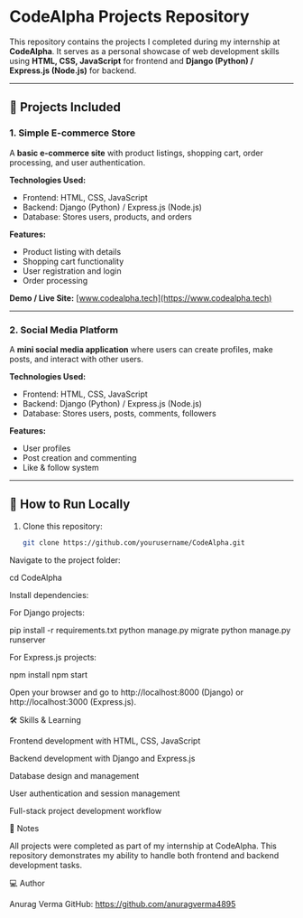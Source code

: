 # CodeAlpha Projects Repository

This repository contains the projects I completed during my internship at **CodeAlpha**. It serves as a personal showcase of web development skills using **HTML, CSS, JavaScript** for frontend and **Django (Python) / Express.js (Node.js)** for backend.

---

## 📂 Projects Included

### 1. Simple E-commerce Store
A **basic e-commerce site** with product listings, shopping cart, order processing, and user authentication.

**Technologies Used:**
- Frontend: HTML, CSS, JavaScript
- Backend: Django (Python) / Express.js (Node.js)
- Database: Stores users, products, and orders

**Features:**
- Product listing with details
- Shopping cart functionality
- User registration and login
- Order processing

**Demo / Live Site:** [www.codealpha.tech](https://www.codealpha.tech)

---

### 2. Social Media Platform
A **mini social media application** where users can create profiles, make posts, and interact with other users.

**Technologies Used:**
- Frontend: HTML, CSS, JavaScript
- Backend: Django (Python) / Express.js (Node.js)
- Database: Stores users, posts, comments, followers

**Features:**
- User profiles
- Post creation and commenting
- Like & follow system

---

## 🚀 How to Run Locally
1. Clone this repository:
   ```bash
   git clone https://github.com/yourusername/CodeAlpha.git
Navigate to the project folder:

cd CodeAlpha


Install dependencies:

For Django projects:

pip install -r requirements.txt
python manage.py migrate
python manage.py runserver


For Express.js projects:

npm install
npm start


Open your browser and go to http://localhost:8000 (Django) or http://localhost:3000 (Express.js).

🛠️ Skills & Learning

Frontend development with HTML, CSS, JavaScript

Backend development with Django and Express.js

Database design and management

User authentication and session management

Full-stack project development workflow

📌 Notes

All projects were completed as part of my internship at CodeAlpha. This repository demonstrates my ability to handle both frontend and backend development tasks.

💻 Author

Anurag Verma
GitHub: https://github.com/anuragverma4895
